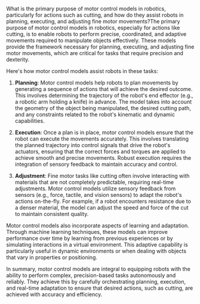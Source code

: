 What is the primary purpose of motor control models in robotics, particularly for actions such as cutting, and how do they assist robots in planning, executing, and adjusting fine motor movements?The primary purpose of motor control models in robotics, especially for actions like cutting, is to enable robots to perform precise, coordinated, and adaptive movements required to manipulate objects effectively. These models provide the framework necessary for planning, executing, and adjusting fine motor movements, which are critical for tasks that require precision and dexterity.

Here's how motor control models assist robots in these tasks:

1. **Planning**: Motor control models help robots to plan movements by generating a sequence of actions that will achieve the desired outcome. This involves determining the trajectory of the robot's end effector (e.g., a robotic arm holding a knife) in advance. The model takes into account the geometry of the object being manipulated, the desired cutting path, and any constraints related to the robot's kinematic and dynamic capabilities.

2. **Execution**: Once a plan is in place, motor control models ensure that the robot can execute the movements accurately. This involves translating the planned trajectory into control signals that drive the robot's actuators, ensuring that the correct forces and torques are applied to achieve smooth and precise movements. Robust execution requires the integration of sensory feedback to maintain accuracy and control.

3. **Adjustment**: Fine motor tasks like cutting often involve interacting with materials that are not completely predictable, requiring real-time adjustments. Motor control models utilize sensory feedback from sensors (e.g., force, tactile, and vision sensors) to adapt the robot's actions on-the-fly. For example, if a robot encounters resistance due to a denser material, the model can adjust the speed and force of the cut to maintain consistent quality.

Motor control models also incorporate aspects of learning and adaptation. Through machine learning techniques, these models can improve performance over time by learning from previous experiences or by simulating interactions in a virtual environment. This adaptive capability is particularly useful in dynamic environments or when dealing with objects that vary in properties or positioning.

In summary, motor control models are integral to equipping robots with the ability to perform complex, precision-based tasks autonomously and reliably. They achieve this by carefully orchestrating planning, execution, and real-time adaptation to ensure that desired actions, such as cutting, are achieved with accuracy and efficiency.